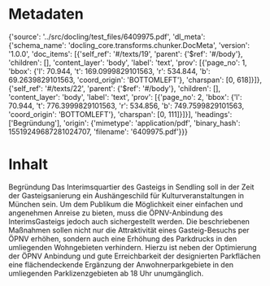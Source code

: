 # Metadaten
{'source': '../src/docling/test_files/6409975.pdf', 'dl_meta': {'schema_name': 'docling_core.transforms.chunker.DocMeta', 'version': '1.0.0', 'doc_items': [{'self_ref': '#/texts/19', 'parent': {'$ref': '#/body'}, 'children': [], 'content_layer': 'body', 'label': 'text', 'prov': [{'page_no': 1, 'bbox': {'l': 70.944, 't': 169.0999829101563, 'r': 534.844, 'b': 69.2639829101563, 'coord_origin': 'BOTTOMLEFT'}, 'charspan': [0, 618]}]}, {'self_ref': '#/texts/22', 'parent': {'$ref': '#/body'}, 'children': [], 'content_layer': 'body', 'label': 'text', 'prov': [{'page_no': 2, 'bbox': {'l': 70.944, 't': 776.3999829101563, 'r': 534.856, 'b': 749.7599829101563, 'coord_origin': 'BOTTOMLEFT'}, 'charspan': [0, 111]}]}], 'headings': ['Begründung'], 'origin': {'mimetype': 'application/pdf', 'binary_hash': 15519249687281024707, 'filename': '6409975.pdf'}}}

# Inhalt
Begründung
Das  Interimsquartier  des  Gasteigs  in  Sendling  soll  in  der  Zeit  der  Gasteigsanierung  ein Aushängeschild für Kulturveranstaltungen in München sein. Um dem Publikum die Möglichkeit einer einfachen und angenehmen Anreise zu bieten, muss die ÖPNV-Anbindung des InterimsGasteigs jedoch auch sichergestellt werden. Die beschriebenen Maßnahmen sollen nicht nur die Attraktivität eines Gasteig-Besuchs per ÖPNV erhöhen, sondern auch eine Erhöhung des Parkdrucks in den umliegenden Wohngebieten verhindern. Hierzu ist neben der Optimierung der ÖPNV Anbindung und gute Erreichbarkeit der designierten Parkflächen eine
flächendeckende Ergänzung der Anwohnerparkgebiete in den umliegenden Parklizenzgebieten ab 18 Uhr unumgänglich.